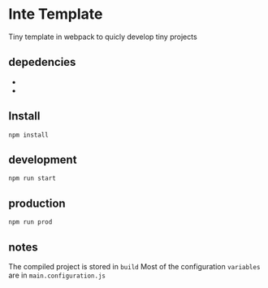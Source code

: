 # Inte Template

Tiny template in webpack to quicly develop tiny projects

## depedencies

- [Nodejs]: https://nodejs.org/en/
- [NPM]: https://www.npmjs.com/

## Install

```
npm install
```

## development

```
npm run start
```

## production
```
npm run prod
```

## notes

The compiled project is stored in `build`
Most of the configuration `variables` are in `main.configuration.js`